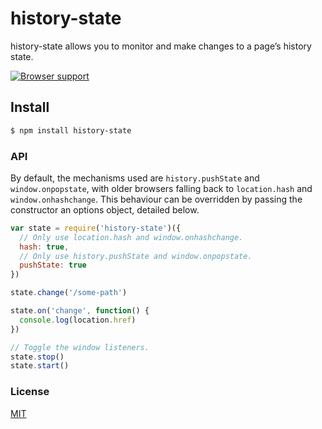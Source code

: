 # history-state
history-state allows you to monitor and make changes to a page’s history state. 

[![Browser support](https://ci.testling.com/michaelrhodes/history-state.png)](https://ci.testling.com/michaelrhodes/history-state)

## Install
```sh
$ npm install history-state
```

### API
By default, the mechanisms used are `history.pushState` and `window.onpopstate`, with older browsers falling back to `location.hash` and `window.onhashchange`. This behaviour can be overridden by passing the constructor an options object, detailed below.

```js
var state = require('history-state')({
  // Only use location.hash and window.onhashchange.
  hash: true,
  // Only use history.pushState and window.onpopstate.
  pushState: true
})

state.change('/some-path')

state.on('change', function() {
  console.log(location.href)
})

// Toggle the window listeners.
state.stop()
state.start()
```

### License
[MIT](http://opensource.org/licenses/MIT)
